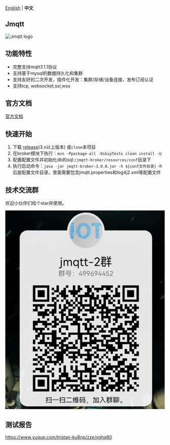 [English](README.md) | **中文**
##  Jmqtt

![Jmqtt logo](jmqtt.png)

## 功能特性
* 完整支持mqtt3.1.1协议
* 支持基于mysql的数据持久化和集群
* 支持友好的二次开发，插件化开发：集群/存储/设备连接，发布订阅认证
* 支持tcp, websocket,ssl,wss

## 官方文档
[官方文档](https://arrogant95.github.io/jmqtt-docs/)

## 快速开始
1. 下载 [release](https://github.com/Cicizz/jmqtt/releases)(3.x以上版本) 或`clone`本项目
2. 在broker模块下执行：`mvn -Ppackage-all -DskipTests clean install -U`
3. 配置配置文件并初始化db的sql:`/jmqtt-broker/resources/conf`目录下
4. 执行启动命令：`java -jar jmqtt-broker-3.0.0.jar -h ${conf文件目录}` -h后是配置文件目录，里面需要包含jmqtt.properties和log4j2.xml等配置文件

## 技术交流群
欢迎小伙伴们给个star并使用。

![jmqtt技术交流群](jmqtt_qq2.png)

## 测试报告
https://www.yuque.com/tristan-ku8np/zze/xghq80


